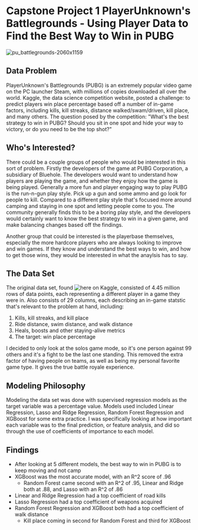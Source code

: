 # Capstone Project 1 PlayerUnknown's Battlegrounds - Using Player Data to Find the Best Way to Win in PUBG

![pu_battlegrounds-2060x1159](https://user-images.githubusercontent.com/52009110/69174724-33a58580-0ab7-11ea-89dc-c7ec3977b982.jpg)

## Data Problem

PlayerUnknown's Battlegrounds (PUBG) is an extremely popular video game on the PC launcher Steam, with millions of copies downloaded all over the world. Kaggle, the data science competition website, posted a challenge: to predict players win place percentage based off a number of in-game factors, including kills, kill streaks, distance walked/swam/driven, kill place, and many others. The question posed by the competition: "What's the best strategy to win in PUBG? Should you sit in one spot and hide your way to victory, or do you need to be the top shot?"

## Who's Interested?

There could be a couple groups of people who would be interested in this sort of problem. Firstly the developers of the game at PUBG Corporation, a subsidiary of Bluehole. The developers would want to understand how players are playing the game, and whether they enjoy how the game is being played. Generally a more fun and player engaging way to play PUBG is the run-n-gun play style. Pick up a gun and some ammo and go look for people to kill. Compared to a different play style that's focused more around camping and staying in one spot and letting people come to you. The community generally finds this to be a boring play style, and the developers would certainly want to know the best strategy to win in a given game, and make balancing changes based off the findings.

Another group that could be interested is the playerbase themselves, especially the more hardcore players who are always looking to improve and win games. If they know and understand the best ways to win, and how to get those wins, they would be interested in what the anaylsis has to say.

## The Data Set

The original data set, found ![here on Kaggle](https://www.kaggle.com/c/pubg-finish-placement-prediction), consisted of 4.45 million rows of data points, each representing a different player in a game they were in. Also consists of 29 columns, each describing an in-game statstic that's relevant to the problem at hand, including:

1. Kills, kill streaks, and kill place
2. Ride distance, swim distance, and walk distance
3. Heals, boosts and other staying-alive metrics
4. The target: win place percentage

I decided to only look at the solos game mode, so it's one person against 99 others and it's a fight to be the last one standing. This removed the extra factor of having people on teams, as well as being my personal favorite game type. It gives the true battle royale experience.

## Modeling Philosophy

Modeling the data set was done with supervised regression models as the target variable was a percentage value. Models used included Linear Regression, Lasso and Ridge Regression, Random Forest Regression and XGBoost for some extra practice. I was specifically looking at how important each variable was to the final prediction, or feature analysis, and did so through the use of coefficients of importance to each model.

## Findings

* After looking at 5 different models, the best way to win in PUBG is to keep moving and not camp
* XGBoost was the most accurate model, with an R^2 score of .96
  * Random Forest came second with an R^2 of .95, Linear and Ridge both at .88, and Lasso with an R^2 of .86
* Linear and Ridge Regression had a top coefficient of road kills
* Lasso Regression had a top coefficient of weapons acquired
* Random Forest Regression and XGBoost both had a top coefficient of walk distance
  * Kill place coming in second for Random Forest and third for XGBoost

